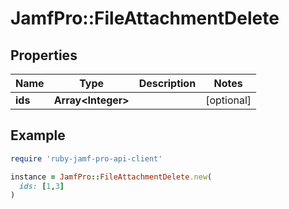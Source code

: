 # JamfPro::FileAttachmentDelete

## Properties

| Name | Type | Description | Notes |
| ---- | ---- | ----------- | ----- |
| **ids** | **Array&lt;Integer&gt;** |  | [optional] |

## Example

```ruby
require 'ruby-jamf-pro-api-client'

instance = JamfPro::FileAttachmentDelete.new(
  ids: [1,3]
)
```

